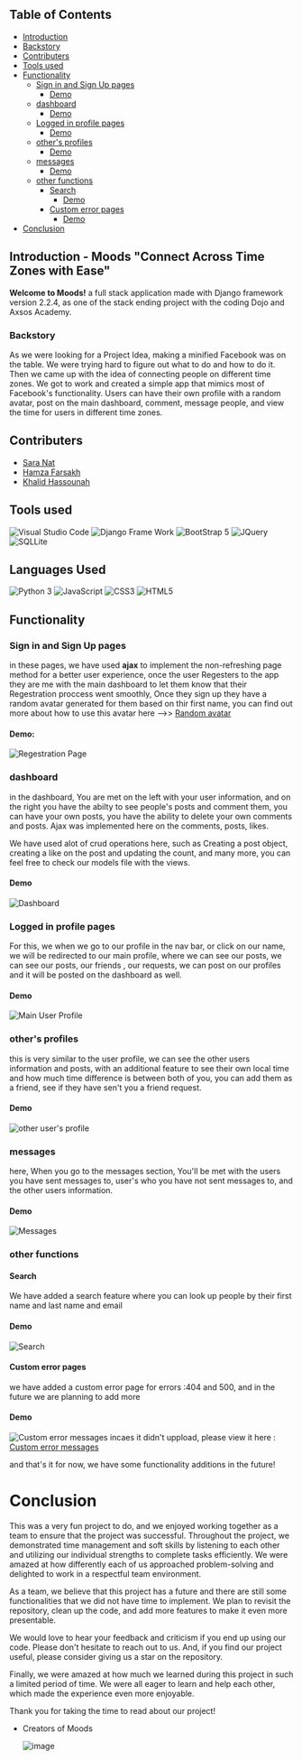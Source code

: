 ## Table of Contents
- [Introduction](#Introduction)
- [Backstory](#Backstory)
- [Contributers](#Contributers)
- [Tools used ](#Tools-used)
- [Functionality](#Functionality)
  - [Sign in and Sign Up pages](#Sign-in-and-Sign-Up-pages)
    - [Demo](#Demo)
  - [dashboard ](#dashboard)
    - [Demo](#Demo)
  - [Logged in profile pages](#Logged-in-profile-pages) 
    - [Demo](#Demo)
  - [other's profiles](#other's-profiles)
    - [Demo](#Demo)
  - [messages](#messages)
    - [Demo](#Demo)
  - [other functions](#other-functions)
    - [Search](#Search)
      - [Demo](#Demo)
    - [Custom error pages](#Custom-error-pages) 
      - [Demo](#Demo)
 - [Conclusion](#Conclusion) 
    



## Introduction - Moods "Connect Across Time Zones with Ease"

**Welcome to Moods!** a full stack application made with Django framework version 2.2.4, as one of the stack ending project with the coding Dojo and Axsos Academy. 

### Backstory

As we were looking for a Project Idea, making a minified Facebook was on the table. We were trying hard to figure out what to do and how to do it. Then we came up with the idea of connecting people on different time zones. We got to work and created a simple app that mimics most of Facebook's functionality. Users can have their own profile with a random avatar, post on the main dashboard, comment, message people, and view the time for users in different time zones.

## Contributers

* <a href="https://github.com/saranatour1">Sara  Nat</a>
* <a href="https://github.com/hamzafarsakh">Hamza Farsakh </a>
* <a href="https://github.com/KhalidHassouna">Khalid Hassounah </a>

## Tools used 
 ![Visual Studio Code](https://img.shields.io/badge/Visual_Studio_Code-0078D4?style=for-the-badge&logo=visual%20studio%20code&logoColor=white)
 ![Django Frame Work ](https://img.shields.io/badge/Django-092E20?style=for-the-badge&logo=django&logoColor=green)
 ![BootStrap 5](https://img.shields.io/badge/Bootstrap-563D7C?style=for-the-badge&logo=bootstrap&logoColor=white)
 ![JQuery](https://img.shields.io/badge/jQuery-0769AD?style=for-the-badge&logo=jquery&logoColor=white)
 ![SQLLite](https://img.shields.io/badge/SQLite-07405E?style=for-the-badge&logo=sqlite&logoColor=white)

## Languages Used 
 ![Python 3](https://img.shields.io/badge/Python-FFD43B?style=for-the-badge&logo=python&logoColor=blue)
 ![ JavaScript  ](https://img.shields.io/badge/JavaScript-323330?style=for-the-badge&logo=javascript&logoColor=F7DF1E)
 ![CSS3 ](https://img.shields.io/badge/CSS3-1572B6?style=for-the-badge&logo=css3&logoColor=white)
 ![HTML5  ](https://img.shields.io/badge/HTML5-E34F26?style=for-the-badge&logo=html5&logoColor=white)
 

## Functionality

### Sign in and Sign Up pages
in these pages, we have used **ajax** to implement the non-refreshing page method for a better user experience, once the user Regesters to the app they are me with the main dashboard to let them know that their Regestration proccess went smoothly, Once they sign up they have a random avatar generated for them based on thir first name, you can find out more about how to use this avatar here -->> [Random avatar](https://www.stefanjudis.com/blog/apis-to-generate-random-user-avatars/#multiavatar-api)
<!-- How to center this -->
#### Demo:
![Regestration Page](https://user-images.githubusercontent.com/77834808/231585866-c7c0793b-d8e5-457c-a6f8-243a2aea0075.gif)


### dashboard 
in the dashboard, You are met on the left with your user information, and on the right you have the abilty to see people's posts and comment them, you can have your own posts, you have the ability to delete your own comments and posts. Ajax was implemented here on the comments, posts, likes. 

We have used alot of crud operations here, such as Creating a post object, creating a like on the post and updating the count, and many more, you can feel free to check our models file with the views. 

#### Demo 
![Dashboard](https://user-images.githubusercontent.com/77834808/231593112-271b2856-4ba5-4a75-af2d-0384657e16cf.gif)

### Logged in profile pages 
For this, we when we go to our profile in the nav bar, or click on our name, we will be redirected to our main profile, where we can see our posts, we can see our posts, our friends , our requests, we can post on our profiles and it will be posted on the dashboard as well.

#### Demo 

![Main User Profile](https://user-images.githubusercontent.com/77834808/231595981-89f2fb21-0068-441e-8af5-11c43a5260ac.gif)


### other's profiles
this is very similar to the user profile,  we can see the other users information and posts, with an additional feature to see their own local time and how much time difference is between both of you, you can add them as a friend, see if they have sen't you a friend request. 
#### Demo 
![other user's profile](https://user-images.githubusercontent.com/77834808/231597104-aa878bc1-c3ea-42a5-8b78-29e760f2ba00.gif)


### messages
here, When you go to the messages section, You'll be met with the users you have sent messages to, user's who you have not sent messages to, and the other users information. 

#### Demo
![Messages](https://user-images.githubusercontent.com/77834808/231600109-0be0c29b-0265-4f82-9c14-7ca3aeae718f.gif)


<!-- ![Sign in and Sign up](https://user-images.githubusercontent.com/77834808/231596142-a0aef97c-275c-413b-8217-9c9b6a4700f4.gif) -->

### other functions
 #### Search 
 We have added a search feature where you can look up people by their first name and last name and email
  #### Demo

   ![Search](https://user-images.githubusercontent.com/77834808/231600176-36f5bd83-881f-48df-9e62-2227bf4e3740.gif)

 #### Custom error pages
 we have added a custom error page for errors  :404 and 500, and in the future we are planning to add more
  #### Demo
  
   ![Custom error messages](https://user-images.githubusercontent.com/77834808/231604259-5aa9bc94-4be5-49a3-ac3a-b2be959379eb.gif)
incaes it didn't uppload, please view it here : [Custom error messages](https://user-images.githubusercontent.com/77834808/231604259-5aa9bc94-4be5-49a3-ac3a-b2be959379eb.gif)
<!--    ![Sign in and Sign up](https://user-images.githubusercontent.com/77834808/231604370-6b420ac9-ad73-4043-bf85-44916bbc0d45.gif) -->

 

and that's it for now, we have some functionality additions in the future!
# Conclusion 

This was a very fun project to do, and we enjoyed working together as a team to ensure that the project was successful. Throughout the project, we demonstrated time management and soft skills by listening to each other and utilizing our individual strengths to complete tasks efficiently. We were amazed at how differently each of us approached problem-solving and delighted to work in a respectful team environment.

As a team, we believe that this project has a future and there are still some functionalities that we did not have time to implement. We plan to revisit the repository, clean up the code, and add more features to make it even more presentable. 

We would love to hear your feedback and criticism if you end up using our code. Please don't hesitate to reach out to us. And, if you find our project useful, please consider giving us a star on the repository. 

Finally, we were amazed at how much we learned during this project in such a limited period of time. We were all eager to learn and help each other, which made the experience even more enjoyable.

Thank you for taking the time to read about our project!

- Creators of Moods 

  ![image](https://user-images.githubusercontent.com/77834808/230228434-15fbe2c1-dc37-4518-9f00-9affb391acb0.png)
